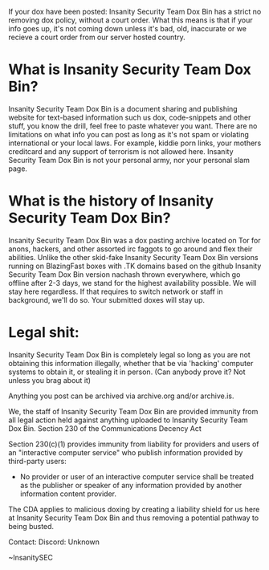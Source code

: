 If your dox have been posted: Insanity Security Team Dox Bin has a strict no removing dox policy, without a court order. What this means is that if your info goes up, it's not coming down unless it's bad, old, inaccurate or we recieve a court order from our server hosted country.

# What is Insanity Security Team Dox Bin? 
Insanity Security Team Dox Bin is a document sharing and publishing website for text-based information such us dox, code-snippets and other stuff, you know the drill, feel free to paste whatever you want. There are no limitations on what info you can post as long as it's not spam or violating international or your local laws. For example, kiddie porn links, your mothers creditcard and any support of terrorism is not allowed here. Insanity Security Team Dox Bin is not your personal army, nor your personal slam page.

# What is the history of Insanity Security Team Dox Bin? 
Insanity Security Team Dox Bin was a dox pasting archive located on Tor for anons, hackers, and other assorted irc faggots to go around and flex their abilities. 
Unlike the other skid-fake Insanity Security Team Dox Bin versions running on BlazingFast boxes with .TK domains based on the github Insanity Security Team Dox Bin version nachash thrown everywhere, which go offline after 2-3 days, 
we stand for the highest availability possible. We will stay here regardless. If that requires to switch network or staff in background, we'll do so. Your submitted doxes will stay up.

# Legal shit: 
Insanity Security Team Dox Bin is completely legal so long as you are not obtaining this information illegally, whether that be via 'hacking' computer systems to obtain it, or stealing it in person. (Can anybody prove it? Not unless you brag about it) 

Anything you post can be archived via archive.org and/or archive.is.

We, the staff of Insanity Security Team Dox Bin are provided immunity from all legal action held against anything uploaded to Insanity Security Team Dox Bin. 
Section 230 of the Communications Decency Act

Section 230(c)(1) provides immunity from liability for providers and users of an "interactive computer service" who publish information provided by third-party users: 
- No provider or user of an interactive computer service shall be treated as the publisher or speaker of any information provided by another information content provider.

The CDA applies to malicious doxing by creating a liability shield for us here at Insanity Security Team Dox Bin and thus removing a potential pathway to being busted.

Contact: 
Discord: Unknown 

~InsanitySEC